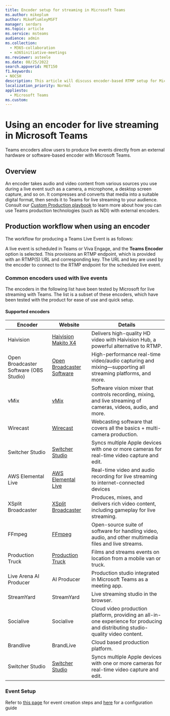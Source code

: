 ```yaml
---
title: Encoder setup for streaming in Microsoft Teams
ms.author: mikeplum
author: MikePlumleyMSFT
manager: serdars
ms.topic: article
ms.service: msteams
audience: admin
ms.collection: 
  - M365-collaboration
  - m365initiative-meetings
ms.reviewer: asteele
ms.date: 08/25/2022
search.appverid: MET150
f1.keywords:
- NOCSH
description: This article will discuss encoder-based RTMP setup for Microsoft Teams streaming events.
localization_priority: Normal
appliesto: 
  - Microsoft Teams
ms.custom:
---
```


# Using an encoder for live streaming in Microsoft Teams

Teams encoders allow users to produce live events directly from an external hardware or software-based encoder with Microsoft Teams.

## Overview

An encoder takes audio and video content from various sources you use during a live event such as a camera, a microphone, a desktop screen capture, and so on. It compresses and converts that media into a suitable digital format, then sends it to Teams for live streaming to your audience. Consult our [Custom Production playbook](https://aka.ms/CustomProductionVEP) to learn more about how you can use Teams production technologies (such as NDI) with external encoders.

## Production workflow when using an encoder

The workflow for producing a Teams Live Event is as follows:

A live event is scheduled in Teams or Viva Engage, and the **Teams Encoder** option is selected. This provisions an RTMP endpoint, which is provided with an RTMP(S) URL and corresponding key. The URL and key are used by the encoder to connect to the RTMP endpoint for the scheduled live event.

### Common encoders used with live events

The encoders in the following list have been tested by Microsoft for live streaming with Teams. The list is a subset of these encoders, which have been tested with the product for ease of use and quick setup.

#### Supported encoders

|Encoder                                |Website  |Details  |
|---------------------------------------|---------|---------|
|Haivision                              |[Haivision Makito X4](https://www.haivision.com/microsoft/stream) |Delivers high-quality HD video with Haivision Hub, a powerful alternative to RTMP. |
|Open Broadcaster Software (OBS Studio) |[Open Broadcaster Software](https://obsproject.com/) |High-performance real-time video/audio capturing and mixing—supporting all streaming platforms, and more. |
|vMix                                   |[vMix](https://www.vmix.com/) |Software vision mixer that controls recording, mixing, and live streaming of cameras, videos, audio, and more. |
|Wirecast                               |[Wirecast](https://www.telestream.net/wirecast) |Webcasting software that covers all the basics + multi-camera production. |
|Switcher Studio                        |[Switcher Studio](https://www.switcherstudio.com/microsoft-stream) |Syncs multiple Apple devices with one or more cameras for real-time video capture and edit. |
|AWS Elemental Live                     |[AWS Elemental Live](https://www.elemental.com/products/aws-elemental-appliances-software/#elemental-live) |Real-time video and audio recording for live streaming to internet-connected devices |
|XSplit Broadcaster                     |[XSplit Broadcaster](https://www.xsplit.com/) |Produces, mixes, and delivers rich video content, including gameplay for live streaming. |
|FFmpeg                                 |[FFmpeg](https://ffmpeg.org/) |Open-source suite of software for handling video, audio, and other multimedia files and live streams. |
|Production Truck          |[Production Truck](https://www.blueframetech.com/productiontruck) |Films and streams events on location from a mobile van or truck. |
|Live Arena AI Producer                 |AI Producer |Production studio integrated in Microsoft Teams as a meeting app.|
|StreamYard                             |StreamYard |Live streaming studio in the browser.|
|Socialive                              |Socialive |Cloud video production platform, providing an all-in-one experience for producing and distributing studio-quality video content.|
|Brandlive                              |BrandLive |Cloud based production platform.|
|Switcher Studio                        |[Switcher Studio](https://www.switcherstudio.com/microsoft-stream) |Syncs multiple Apple devices with one or more cameras for real-time video capture and edit.|

### Event Setup

Refer to [this page](/microsoftteams/teams-stream-create-event) for event creation steps and [here](/microsoftteams/teams-encoder-configuration) for a configuration guide


